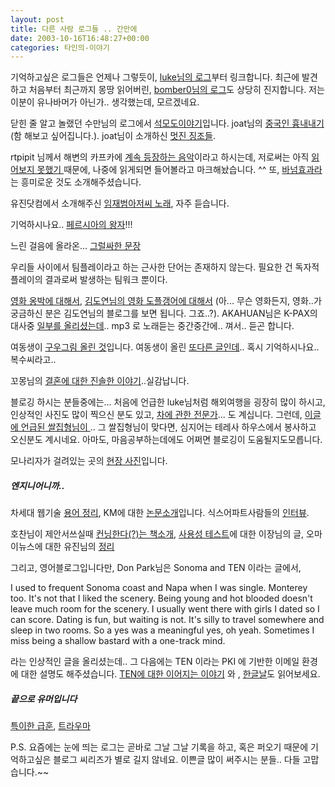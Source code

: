 ```yaml
---
layout: post
title: 다른 사람 로그들 .. 간만에
date: 2003-10-16T16:48:27+00:00
categories: 타인의-이야기
---
```

기억하고싶은 로그들은 언제나 그렇듯이, <a href="http://cyana.cafe24.com/rtbc/archives/000150.html" target="bb">luke님의 로그</a>부터 링크합니다. 최근에 발견하고 처음부터 최근까지 몽땅 읽어버린, <a href="http://bomber0.byus.net/archives/000099.html" target="bb">bomber0님의 로그</a>도 상당히 진지합니다. 저는 이분이 유나바머가 아닌가.. 생각했는데, 모르겠네요.

닫힌 줄 알고 놀랬던 수만님의 로그에서 <a href="http://www.sumanpark.com/2003_10_01_suman_arc.html#106589024385413585" target="bb">석모도이야기</a>입니다. joat님의 <a href="http://joat.cafe24.com/blog/archives/000880.html" target="bb">중국인 흉내내기</a> (함 해보고 싶어집니다.). joat님이 소개하신 <a href="http://joat.cafe24.com/blog/archives/000880.html" target="bb">멋진 징조들</a>.

rtpipit 님께서 해변의 카프카에 <a href="http://rtpipit.zim.to/blog/more.php?id=87_0_1_0_M" target="bb">계속 등장하는 음악</a>이라고 하시는데, 저로써는 아직 <a href="http://jinto.pe.kr/logs/archives/000152.html" target="bb">읽어보지 못했기 </a>때문에, 나중에 읽게되면 들어볼라고 마크해놨습니다. ^^
또, <a href="http://joat.cafe24.com/blog/archives/000900.html" target="bb">바넘효과라</a>는 흥미로운 것도 소개해주셨습니다.

유진닷컴에서 소개해주신 <a href="http://www.youzin.com/blog/archives/000108.html" target="bb">임재범아저씨 노래</a>, 자주 듣습니다.

기억하시나요.. <a href="http://www.xecode.com/blog/archives/2003/10/20031007_000267.html" target="bb">페르시아의 왕자</a>!!!

느린 걸음에 올라온... <a href="http://slowstep.org/blog/index.php?id=P330">그럴싸한 문장</a>

<div class="box">우리들 사이에서 팀플레이라고 하는 근사한 단어는 존재하지 않는다.
필요한 건 독자적 플레이의 결과로써 발생하는 팀워크 뿐이다.</div>

<a href="http://cobba.cafe24.com/000327.html" target="bb">영화 옹박에 대해서</a>, <a href="http://www.mithrandir.co.kr/mt/archives/2003/10/20031015_000206.html" target="bb">김도연님의 영화 도플갱어에 대해서</a> (아... 무슨 영화든지, 영화..가 궁금하신 분은 김도연님의 블로그를 보면 됩니다. 그죠..?). AKAHUAN님은 K-PAX의 대사중 <a href="http://akahuan.cafe24.com/archives/2003/10/20031009_000584.html" target="bb">일부를 올리셨는데</a>.. mp3 로 노래듣는 중간중간에.. 껴서.. 듣곤 합니다.

여동생이 <a href="http://naushika.egloos.com/61676" target="bb">구우그림 올린 것</a>입니다. 여동생이 올린 <a href="http://naushika.egloos.com/66927" target="bb">또다른 글인데</a>.. 혹시 기억하시나요.. 복수씨라고..

꼬몽님의 <a href="http://ggomong.cafe24.com/archives/000016.html" target="bb">결혼에 대한 진솔한 이야기</a>..실감납니다.

블로깅 하시는 분들중에는... 처음에 언급한 luke님처럼 해외여행을 굉장히 많이 하시고, 인상적인 사진도 많이 찍으신 분도 있고, <a href="http://home.postech.ac.kr/~algorab/blog/archives/000078.html" target="bb">차에 관한 전문가</a>...
도 계십니다. 그런데, <a href="http://yoolyool.x-y.net/cgi-bin/archives/000154.html" target="bb">이글에 언급된 쌀집형님이 </a>.. 그 쌀집형님이 맞다면, 심지어는 테레사 하우스에서 봉사하고 오신분도 계시네요. 아마도, 마음공부하는데에도 어쩌면 블로깅이 도움될지도모릅니다.

모나리자가 걸려있는 곳의 <a href="http://zodiac47.egloos.com/64672" target="bb">현장 사진</a>입니다.

<h5>엔지니어니까..</h5>

차세대 웹기술 <a href="http://blog.webservices.or.kr/hollobit/archives/000174.html" target="bb">용어 정리</a>, KM에 대한 <a href="http://blog.webservices.or.kr/hollobit/archives/000181.html" target="bb">논문소개</a>입니다. 식스어파트사람들의 <a href="http://hochan.net/archives/2003/10/09@09:32AM.html" target="bb">인터뷰</a>.

호찬님이 제안서쓰실때 <a href="http://hochan.net/archives/2003/10/13@09:41AM.html" target="bb">컨닝한다(?)는 책소개</a>, <a href="http://ejang.new21.org/blog/b2/index.php?p=870&amp;c=1" target="bb">사용성 테스트</a>에 대한 이장님의 글, 오마이뉴스에 대한 유진님의 <a href="http://www.youzin.com/blog/archives/000119.html" target="bb">정리</a>

그리고, 영어블로그입니다만, Don Park님은 Sonoma and TEN 이라는 글에서,

<div class="box">I used to frequent Sonoma coast and Napa when I was single. Monterey too. It's not that I liked the scenery. Being young and hot blooded doesn't leave much room for the scenery. I usually went there with girls I dated so I can score. Dating is fun, but waiting is not. It's silly to travel somewhere and sleep in two rooms. So a yes was a meaningful yes, oh yeah. Sometimes I miss being a shallow bastard with a one-track mind.</div>

라는 인상적인 글을 올리셨는데.. 그 다음에는 TEN 이라는 PKI 에 기반한 이메일 환경에 대한 설명도 해주셨습니다. <a href="http://www.docuverse.com/blog/donpark/2003/10/13.html#a971" target="bb">TEN에 대한 이어지는 이야기</a> 와 , <a href="http://www.docuverse.com/blog/donpark/2003/10/10.html#a968" target="bb">한글날</a>도 읽어보세요.

<h5>끝으로 유머입니다</h5>

<a href="http://www.redwolf.pe.kr/myweblog/archives/000206.html" target="bb">특이한 급훈</a>, <a href="http://www.mithrandir.co.kr/mt/archives/2003/10/20031013_000194.html" target="bb">트라우마</a>

P.S. 요즘에는 눈에 띄는 로그는 곧바로 그날 그날 기록을 하고, 혹은 퍼오기 때문에 기억하고싶은 블로그 씨리즈가 별로 길지 않네요. 이쁜글 많이 써주시는 분들.. 다들 고맙습니다.~~
